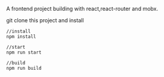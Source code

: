 


A frontend project building with react,react-router and mobx.

git clone this project and install 
```
//install
npm install

//start
npm run start

//build 
npm run build

```
